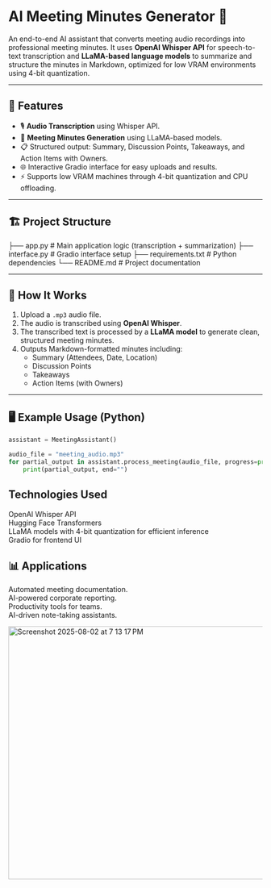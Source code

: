 # AI Meeting Minutes Generator 📝

An end-to-end AI assistant that converts meeting audio recordings into professional meeting minutes. It uses **OpenAI Whisper API** for speech-to-text transcription and **LLaMA-based language models** to summarize and structure the minutes in Markdown, optimized for low VRAM environments using 4-bit quantization.

---

## 🚀 Features
- 🎙️ **Audio Transcription** using Whisper API.
- 🧠 **Meeting Minutes Generation** using LLaMA-based models.
- 📋 Structured output: Summary, Discussion Points, Takeaways, and Action Items with Owners.
- 🌐 Interactive Gradio interface for easy uploads and results.
- ⚡ Supports low VRAM machines through 4-bit quantization and CPU offloading.

---

## 🏗️ Project Structure
├── app.py # Main application logic (transcription + summarization)
├── interface.py # Gradio interface setup
├── requirements.txt # Python dependencies
└── README.md # Project documentation


---

## 📝 How It Works
1. Upload a `.mp3` audio file.
2. The audio is transcribed using **OpenAI Whisper**.
3. The transcribed text is processed by a **LLaMA model** to generate clean, structured meeting minutes.
4. Outputs Markdown-formatted minutes including:
   - Summary (Attendees, Date, Location)
   - Discussion Points
   - Takeaways
   - Action Items (with Owners)

---

## 🖥️ Example Usage (Python)
```python
assistant = MeetingAssistant()

audio_file = "meeting_audio.mp3"
for partial_output in assistant.process_meeting(audio_file, progress=print):
    print(partial_output, end="")
```

## Technologies Used  
OpenAI Whisper API  
Hugging Face Transformers  
LLaMA models with 4-bit quantization for efficient inference  
Gradio for frontend UI  

## 📊 Applications  
Automated meeting documentation.  
AI-powered corporate reporting.  
Productivity tools for teams.  
AI-driven note-taking assistants.  

<img width="1204" height="502" alt="Screenshot 2025-08-02 at 7 13 17 PM" src="https://github.com/user-attachments/assets/dc11ccae-6b22-4a97-a098-d412422871d4" />
